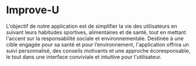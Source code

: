 # Improve-U


L'objectif de notre application est de simplifier la vie des utilisateurs en suivant leurs habitudes sportives, alimentaires et de santé, tout en mettant l'accent sur la responsabilité sociale et environnementale. Destinée à une cible engagée pour sa santé et pour l’environnement, l'application offrira un suivi personnalisé, des conseils motivants et une approche écoresponsable, le tout dans une interface conviviale et intuitive pour l'utilisateur.
